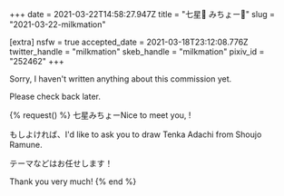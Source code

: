 +++
date = 2021-03-22T14:58:27.947Z
title = "七星🍩 みちょー🔞"
slug = "2021-03-22-milkmation"

[extra]
nsfw = true
accepted_date = 2021-03-18T23:12:08.776Z
twitter_handle = "milkmation"
skeb_handle = "milkmation"
pixiv_id = "252462"
+++

Sorry, I haven't written anything about this commission yet.

Please check back later.

{% request() %}
七星みちょーNice to meet you, <TODO>!

もしよければ、I'd like to ask you to draw Tenka Adachi from Shoujo Ramune.

テーマなどはお任せします！

Thank you very much!
{% end %}
